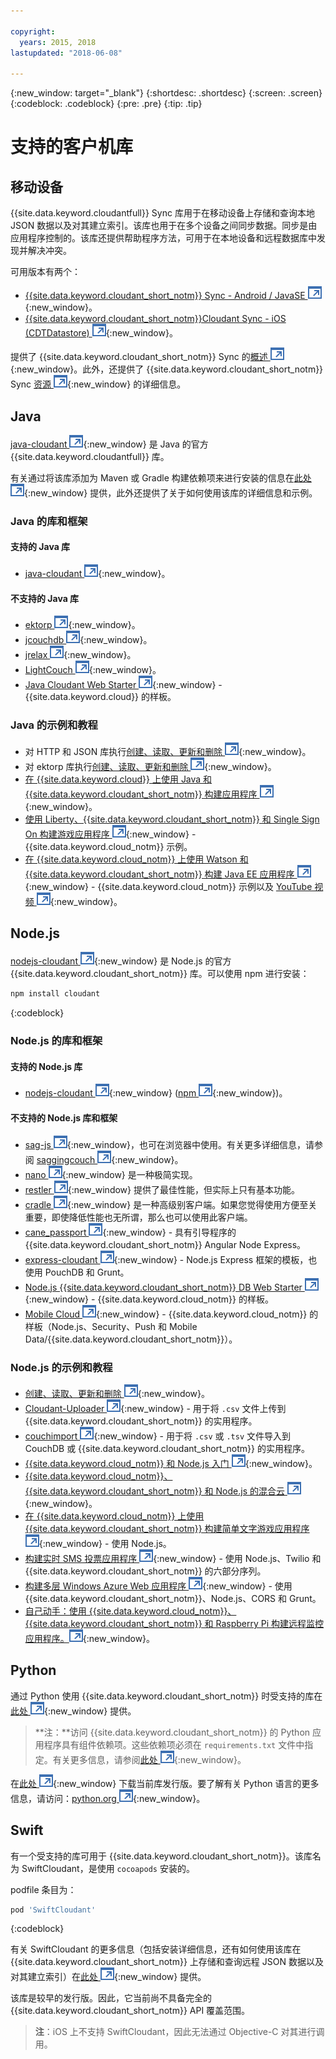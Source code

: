 ```yaml
---

copyright:
  years: 2015, 2018
lastupdated: "2018-06-08"

---
```


{:new_window: target="_blank"}
{:shortdesc: .shortdesc}
{:screen: .screen}
{:codeblock: .codeblock}
{:pre: .pre}
{:tip: .tip}

<!-- Acrolinx: 2017-03-06 -->

# 支持的客户机库

## 移动设备

{{site.data.keyword.cloudantfull}} Sync 库用于在移动设备上存储和查询本地 JSON 数据以及对其建立索引。该库也用于在多个设备之间同步数据。同步是由应用程序控制的。该库还提供帮助程序方法，可用于在本地设备和远程数据库中发现并解决冲突。

可用版本有两个：

-   [{{site.data.keyword.cloudant_short_notm}} Sync - Android / JavaSE ![外部链接图标](../images/launch-glyph.svg "外部链接图标")](https://github.com/cloudant/sync-android){:new_window}。
-   [{{site.data.keyword.cloudant_short_notm}}Cloudant Sync - iOS (CDTDatastore) ![外部链接图标](../images/launch-glyph.svg "外部链接图标")](https://github.com/cloudant/CDTDatastore){:new_window}。

提供了 {{site.data.keyword.cloudant_short_notm}} Sync 的[概述 ![外部链接图标](../images/launch-glyph.svg "外部链接图标")](https://cloudant.com/product/cloudant-features/sync/){:new_window}。此外，还提供了 {{site.data.keyword.cloudant_short_notm}} Sync [资源 ![外部链接图标](../images/launch-glyph.svg "外部链接图标")](https://cloudant.com/cloudant-sync-resources/){:new_window} 的详细信息。

## Java

[java-cloudant ![外部链接图标](../images/launch-glyph.svg "外部链接图标")](https://github.com/cloudant/java-cloudant){:new_window} 是 Java 的官方 {{site.data.keyword.cloudantfull}} 库。

有关通过将该库添加为 Maven 或 Gradle 构建依赖项来进行安装的信息在[此处 ![外部链接图标](../images/launch-glyph.svg "外部链接图标")](https://github.com/cloudant/java-cloudant#installation-and-usage){:new_window} 提供，此外还提供了关于如何使用该库的详细信息和示例。

### Java 的库和框架

#### 支持的 Java 库

-   [java-cloudant ![外部链接图标](../images/launch-glyph.svg "外部链接图标")](https://github.com/cloudant/java-cloudant){:new_window}。

#### 不支持的 Java 库

-   [ektorp ![外部链接图标](../images/launch-glyph.svg "外部链接图标")](https://helun.github.io/Ektorp/reference_documentation.html){:new_window}。
-   [jcouchdb ![外部链接图标](../images/launch-glyph.svg "外部链接图标")](http://code.google.com/p/jcouchdb/){:new_window}。
-   [jrelax ![外部链接图标](../images/launch-glyph.svg "外部链接图标")](https://github.com/isterin/jrelax){:new_window}。
-   [LightCouch ![外部链接图标](../images/launch-glyph.svg "外部链接图标")](http://www.lightcouch.org/){:new_window}。
-   [Java Cloudant Web Starter ![外部链接图标](../images/launch-glyph.svg "外部链接图标")](https://ace.ng.bluemix.net/#/store/cloudOEPaneId=store&appTemplateGuid=CloudantJavaBPTemplate&fromCatalog=true){:new_window} - {{site.data.keyword.cloud}} 的样板。

### Java 的示例和教程

-   对 HTTP 和 JSON 库执行[创建、读取、更新和删除 ![外部链接图标](../images/launch-glyph.svg "外部链接图标")](https://github.com/cloudant/haengematte/tree/master/java){:new_window}。
-   对 ektorp 库执行[创建、读取、更新和删除 ![外部链接图标](../images/launch-glyph.svg "外部链接图标")](https://github.com/cloudant/haengematte/tree/master/java/CrudWithEktorp){:new_window}。
-   [在 {{site.data.keyword.cloud}} 上使用 Java 和 {{site.data.keyword.cloudant_short_notm}} 构建应用程序 ![外部链接图标](../images/launch-glyph.svg "外部链接图标")](https://cloudant.com/blog/building-apps-using-java-with-cloudant-on-ibm-bluemix/){:new_window}。
-   [使用 Liberty、{{site.data.keyword.cloudant_short_notm}} 和 Single Sign On 构建游戏应用程序 ![外部链接图标](../images/launch-glyph.svg "外部链接图标")](http://www.ibm.com/developerworks/cloud/library/cl-multiservicegame-app/index.html?ca=drs-){:new_window} - {{site.data.keyword.cloud_notm}} 示例。
-   [在 {{site.data.keyword.cloud_notm}} 上使用 Watson 和 {{site.data.keyword.cloudant_short_notm}} 构建 Java EE 应用程序 ![外部链接图标](../images/launch-glyph.svg "外部链接图标")](https://developer.ibm.com/bluemix/2014/10/17/building-java-ee-app-ibm-bluemix-using-watson-cloudant/){:new_window} - {{site.data.keyword.cloud_notm}} 示例以及 [YouTube 视频 ![外部链接图标](../images/launch-glyph.svg "外部链接图标")](https://www.youtube.com/watch?feature=youtu.be&v=9AFMY6m0LIU&app=desktop){:new_window}。


## Node.js

[nodejs-cloudant ![外部链接图标](../images/launch-glyph.svg "外部链接图标")](https://github.com/cloudant/nodejs-cloudant){:new_window} 是 Node.js 的官方 {{site.data.keyword.cloudant_short_notm}} 库。可以使用 npm 进行安装：

```sh
npm install cloudant
```
{:codeblock}

### Node.js 的库和框架

#### 支持的 Node.js 库

-   [nodejs-cloudant ![外部链接图标](../images/launch-glyph.svg "外部链接图标")](https://github.com/cloudant/nodejs-cloudant){:new_window} ([npm ![外部链接图标](../images/launch-glyph.svg "外部链接图标")](https://www.npmjs.org/package/cloudant){:new_window})。

#### 不支持的 Node.js 库和框架

-   [sag-js ![外部链接图标](../images/launch-glyph.svg "外部链接图标")](https://github.com/sbisbee/sag-js){:new_window}，也可在浏览器中使用。有关更多详细信息，请参阅 [saggingcouch ![外部链接图标](../images/launch-glyph.svg "外部链接图标")](https://github.com/sbisbee/saggingcouch.com){:new_window}。
-   [nano ![外部链接图标](../images/launch-glyph.svg "外部链接图标")](https://github.com/dscape/nano){:new_window} 是一种极简实现。
-   [restler ![外部链接图标](../images/launch-glyph.svg "外部链接图标")](https://github.com/danwrong/restler){:new_window} 提供了最佳性能，但实际上只有基本功能。
-   [cradle ![外部链接图标](../images/launch-glyph.svg "外部链接图标")](https://github.com/flatiron/cradle){:new_window} 是一种高级别客户端。如果您觉得使用方便至关重要，即使降低性能也无所谓，那么也可以使用此客户端。
-   [cane_passport ![外部链接图标](../images/launch-glyph.svg "外部链接图标")](https://github.com/ddemichele/cane_passport){:new_window} - 具有引导程序的 {{site.data.keyword.cloudant_short_notm}} Angular Node Express。
-   [express-cloudant ![外部链接图标](../images/launch-glyph.svg "外部链接图标")](https://github.com/cloudant-labs/express-cloudant){:new_window} - Node.js Express 框架的模板，也使用 PouchDB 和 Grunt。
-   [Node.js {{site.data.keyword.cloudant_short_notm}} DB Web Starter ![外部链接图标](../images/launch-glyph.svg "外部链接图标")](https://ace.ng.bluemix.net/#/store/cloudOEPaneId=store&appTemplateGuid=nodejscloudantbp&fromCatalog=true){:new_window} - {{site.data.keyword.cloud_notm}} 的样板。
-   [Mobile Cloud ![外部链接图标](../images/launch-glyph.svg "外部链接图标")](https://ace.ng.bluemix.net/#/store/cloudOEPaneId=store&appTemplateGuid=mobileBackendStarter&fromCatalog=true){:new_window} - {{site.data.keyword.cloud_notm}} 的样板（Node.js、Security、Push 和 Mobile Data/{{site.data.keyword.cloudant_short_notm}}）。

### Node.js 的示例和教程

-   [创建、读取、更新和删除 ![外部链接图标](../images/launch-glyph.svg "外部链接图标")](https://github.com/cloudant/haengematte/tree/master/nodejs){:new_window}。
-   [Cloudant-Uploader ![外部链接图标](../images/launch-glyph.svg "外部链接图标")](https://github.com/garbados/Cloudant-Uploader){:new_window} - 用于将 `.csv` 文件上传到 {{site.data.keyword.cloudant_short_notm}} 的实用程序。
-   [couchimport ![外部链接图标](../images/launch-glyph.svg "外部链接图标")](https://github.com/glynnbird/couchimport){:new_window} - 用于将 `.csv` 或 `.tsv` 文件导入到 CouchDB 或 {{site.data.keyword.cloudant_short_notm}} 的实用程序。
-   [{{site.data.keyword.cloud_notm}} 和 Node.js 入门 ![外部链接图标](../images/launch-glyph.svg "外部链接图标")](http://thoughtsoncloud.com/2014/07/getting-started-ibm-bluemix-node-js/){:new_window}。
-   [{{site.data.keyword.cloud_notm}}、{{site.data.keyword.cloudant_short_notm}} 和 Node.js 的混合云 ![外部链接图标](../images/launch-glyph.svg "外部链接图标")](https://gigadom.wordpress.com/2014/08/15/a-cloud-medley-with-ibm-bluemix-cloudant-db-and-node-js/){:new_window}。
-   [在 {{site.data.keyword.cloud_notm}} 上使用 {{site.data.keyword.cloudant_short_notm}} 构建简单文字游戏应用程序 ![外部链接图标](../images/launch-glyph.svg "外部链接图标")](http://www.ibm.com/developerworks/cloud/library/cl-guesstheword-app/index.html?ca=drs-){:new_window} - 使用 Node.js。
-   [构建实时 SMS 投票应用程序 ![外部链接图标](../images/launch-glyph.svg "外部链接图标")](https://www.twilio.com/blog/2012/09/building-a-real-time-sms-voting-app-part-1-node-js-couchdb.html){:new_window} - 使用 Node.js、Twilio 和 {{site.data.keyword.cloudant_short_notm}} 的六部分序列。
-   [构建多层 Windows Azure Web 应用程序 ![外部链接图标](../images/launch-glyph.svg "外部链接图标")](https://www.ampower.me/article/CouchDB/Tutorial-Building-a-Multi-Tier-Windows-Azure-Web-application-use-Cloudants-Couchdb-as-a-Service-node-94-409665?eqs=Z2NWNlltTmlUWStWcHdEWENWc3UxdmowREpiMjlGUVpKajJOZGJpSlVkemlPS2oxa0YxZE5BPT0=){:new_window} - 使用 {{site.data.keyword.cloudant_short_notm}}、Node.js、CORS 和 Grunt。
-   [自己动手：使用 {{site.data.keyword.cloud_notm}}、{{site.data.keyword.cloudant_short_notm}} 和 Raspberry Pi 构建远程监控应用程序。![外部链接图标](../images/launch-glyph.svg "外部链接图标")](http://www.ibm.com/developerworks/library/ba-remoteservpi-app/index.html){:new_window}。

## Python

通过 Python 使用 {{site.data.keyword.cloudant_short_notm}} 时受支持的库在[此处 ![外部链接图标](../images/launch-glyph.svg "外部链接图标")](https://github.com/cloudant/python-cloudant){:new_window} 提供。

>   **注：**访问 {{site.data.keyword.cloudant_short_notm}} 的 Python 应用程序具有组件依赖项。这些依赖项必须在 `requirements.txt` 文件中指定。有关更多信息，请参阅[此处 ![外部链接图标](../images/launch-glyph.svg "外部链接图标")](https://pip.readthedocs.io/en/1.1/requirements.html){:new_window}。

在[此处 ![外部链接图标](../images/launch-glyph.svg "外部链接图标")](https://pypi.python.org/pypi/cloudant/){:new_window} 下载当前库发行版。要了解有关 Python 语言的更多信息，请访问：[python.org ![外部链接图标](../images/launch-glyph.svg "外部链接图标")](https://www.python.org/about/){:new_window}。 

## Swift

有一个受支持的库可用于 {{site.data.keyword.cloudant_short_notm}}。该库名为 SwiftCloudant，是使用 `cocoapods` 安装的。

podfile 条目为：

```sh
pod 'SwiftCloudant'
```
{:codeblock}

有关 SwiftCloudant 的更多信息（包括安装详细信息，还有如何使用该库在 {{site.data.keyword.cloudant_short_notm}} 上存储和查询远程 JSON 数据以及对其建立索引）在[此处 ![外部链接图标](../images/launch-glyph.svg "外部链接图标")](https://github.com/cloudant/swift-cloudant){:new_window} 提供。

该库是较早的发行版。因此，它当前尚不具备完全的 {{site.data.keyword.cloudant_short_notm}} API 覆盖范围。 

>   **注**：iOS 上不支持 SwiftCloudant，因此无法通过 Objective-C 对其进行调用。
